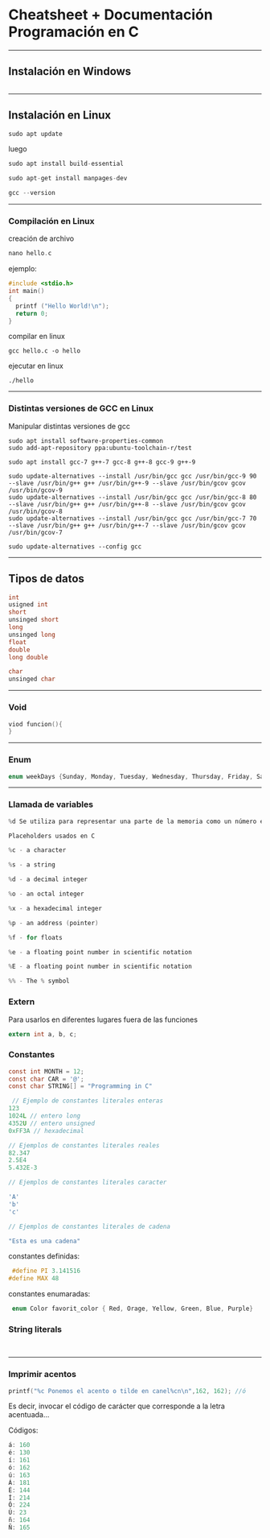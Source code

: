 # Cheatsheet + Documentación Programación en C

------------------------------
## Instalación en Windows

```c

```

------------------------------
## Instalación en Linux
```c
sudo apt update
```
luego
```c
sudo apt install build-essential
```
```c
sudo apt-get install manpages-dev
```

```c
gcc --version
```

------------------------------
### Compilación en Linux
creación de archivo
```c
nano hello.c
```
ejemplo:
```c
#include <stdio.h>
int main()
{
  printf ("Hello World!\n");
  return 0;
}

```
compilar en linux
```linux
gcc hello.c -o hello
```

ejecutar en linux
```linux
./hello
```


------------------------------
### Distintas versiones de GCC en Linux
Manipular distintas versiones de gcc
```linux
sudo apt install software-properties-common
sudo add-apt-repository ppa:ubuntu-toolchain-r/test
```
```linux
sudo apt install gcc-7 g++-7 gcc-8 g++-8 gcc-9 g++-9
```

```linux
sudo update-alternatives --install /usr/bin/gcc gcc /usr/bin/gcc-9 90 --slave /usr/bin/g++ g++ /usr/bin/g++-9 --slave /usr/bin/gcov gcov /usr/bin/gcov-9
sudo update-alternatives --install /usr/bin/gcc gcc /usr/bin/gcc-8 80 --slave /usr/bin/g++ g++ /usr/bin/g++-8 --slave /usr/bin/gcov gcov /usr/bin/gcov-8
sudo update-alternatives --install /usr/bin/gcc gcc /usr/bin/gcc-7 70 --slave /usr/bin/g++ g++ /usr/bin/g++-7 --slave /usr/bin/gcov gcov /usr/bin/gcov-7
```
```linux
sudo update-alternatives --config gcc
```


------------------------------
## Tipos de datos

```c
int
usigned int
short
unsinged short
long
unsinged long
float
double
long double

char
unsinged char
```

------------------------------
### Void
```c
viod funcion(){
}
```

------------------------------
### Enum
```c
enum weekDays {Sunday, Monday, Tuesday, Wednesday, Thursday, Friday, Saturday} 

```

------------------------------
### Llamada de variables
```c
%d Se utiliza para representar una parte de la memoria como un número entero. 

Placeholders usados en C 

%c - a character 

%s - a string 

%d - a decimal integer 

%o - an octal integer 

%x - a hexadecimal integer 

%p - an address (pointer) 

%f - for floats 

%e - a floating point number in scientific notation 

%E - a floating point number in scientific notation 

%% - The % symbol 
```



### Extern
Para usarlos en diferentes lugares fuera de las funciones
```c
extern int a, b, c; 
```



### Constantes

```c
const int MONTH = 12;
const char CAR = '@';
const char STRING[] = "Programming in C" 
```

```c
 // Ejemplo de constantes literales enteras
123
1024L // entero long
4352U // entero unsigned
0xFF3A // hexadecimal

// Ejemplos de constantes literales reales
82.347
2.5E4
5.432E-3

// Ejemplos de constantes literales caracter

'A'
'b'
'c'

// Ejemplos de constantes literales de cadena

"Esta es una cadena"
```
constantes definidas:
```c
 #define PI 3.141516
#define MAX 48
```

constantes enumaradas:
```c
 enum Color favorit_color { Red, Orage, Yellow, Green, Blue, Purple}
```



### String literals
```c
 
```

---------------------
### Imprimir acentos
```c
printf("%c Ponemos el acento o tilde en canel%cn\n",162, 162); //ó
```
Es decir, invocar el código de carácter que corresponde a la letra acentuada...

Códigos:
```c
á: 160
é: 130
í: 161
ó: 162
ú: 163
Á: 181
É: 144
Í: 214
Ó: 224
Ú: 23
ñ: 164
Ñ: 165
```
